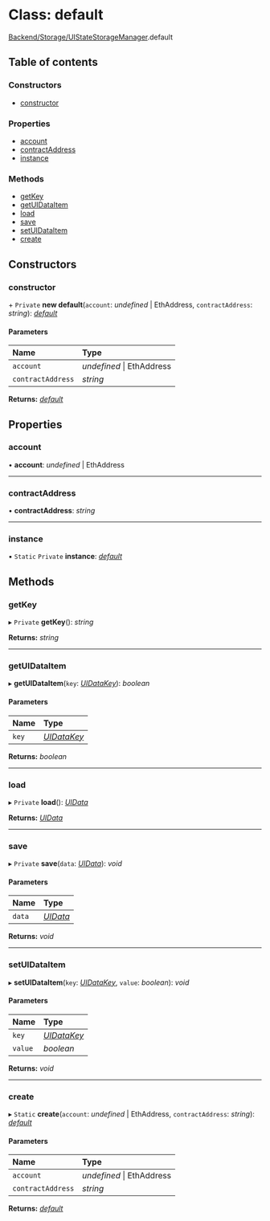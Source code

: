 # Class: default

[Backend/Storage/UIStateStorageManager](../modules/backend_storage_uistatestoragemanager.md).default

## Table of contents

### Constructors

- [constructor](backend_storage_uistatestoragemanager.default.md#constructor)

### Properties

- [account](backend_storage_uistatestoragemanager.default.md#account)
- [contractAddress](backend_storage_uistatestoragemanager.default.md#contractaddress)
- [instance](backend_storage_uistatestoragemanager.default.md#instance)

### Methods

- [getKey](backend_storage_uistatestoragemanager.default.md#getkey)
- [getUIDataItem](backend_storage_uistatestoragemanager.default.md#getuidataitem)
- [load](backend_storage_uistatestoragemanager.default.md#load)
- [save](backend_storage_uistatestoragemanager.default.md#save)
- [setUIDataItem](backend_storage_uistatestoragemanager.default.md#setuidataitem)
- [create](backend_storage_uistatestoragemanager.default.md#create)

## Constructors

### constructor

\+ `Private` **new default**(`account`: _undefined_ \| EthAddress, `contractAddress`: _string_): [_default_](backend_storage_uistatestoragemanager.default.md)

#### Parameters

| Name              | Type                      |
| :---------------- | :------------------------ |
| `account`         | _undefined_ \| EthAddress |
| `contractAddress` | _string_                  |

**Returns:** [_default_](backend_storage_uistatestoragemanager.default.md)

## Properties

### account

• **account**: _undefined_ \| EthAddress

---

### contractAddress

• **contractAddress**: _string_

---

### instance

▪ `Static` `Private` **instance**: [_default_](backend_storage_uistatestoragemanager.default.md)

## Methods

### getKey

▸ `Private` **getKey**(): _string_

**Returns:** _string_

---

### getUIDataItem

▸ **getUIDataItem**(`key`: [_UIDataKey_](../enums/backend_storage_uistatestoragemanager.uidatakey.md)): _boolean_

#### Parameters

| Name  | Type                                                                       |
| :---- | :------------------------------------------------------------------------- |
| `key` | [_UIDataKey_](../enums/backend_storage_uistatestoragemanager.uidatakey.md) |

**Returns:** _boolean_

---

### load

▸ `Private` **load**(): [_UIData_](../modules/backend_storage_uistatestoragemanager.md#uidata)

**Returns:** [_UIData_](../modules/backend_storage_uistatestoragemanager.md#uidata)

---

### save

▸ `Private` **save**(`data`: [_UIData_](../modules/backend_storage_uistatestoragemanager.md#uidata)): _void_

#### Parameters

| Name   | Type                                                                   |
| :----- | :--------------------------------------------------------------------- |
| `data` | [_UIData_](../modules/backend_storage_uistatestoragemanager.md#uidata) |

**Returns:** _void_

---

### setUIDataItem

▸ **setUIDataItem**(`key`: [_UIDataKey_](../enums/backend_storage_uistatestoragemanager.uidatakey.md), `value`: _boolean_): _void_

#### Parameters

| Name    | Type                                                                       |
| :------ | :------------------------------------------------------------------------- |
| `key`   | [_UIDataKey_](../enums/backend_storage_uistatestoragemanager.uidatakey.md) |
| `value` | _boolean_                                                                  |

**Returns:** _void_

---

### create

▸ `Static` **create**(`account`: _undefined_ \| EthAddress, `contractAddress`: _string_): [_default_](backend_storage_uistatestoragemanager.default.md)

#### Parameters

| Name              | Type                      |
| :---------------- | :------------------------ |
| `account`         | _undefined_ \| EthAddress |
| `contractAddress` | _string_                  |

**Returns:** [_default_](backend_storage_uistatestoragemanager.default.md)
